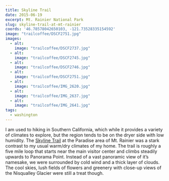 ```yaml
---
title: Skyline Trail
date: 2015-06-19
excerpt: Mt. Rainier National Park
slug: skyline-trail-at-mt-rainier
coords: '46.78578042650103, -121.73528335154592'
image: "trailcoffee/DSCF2751.jpg"
images:
  - alt: 
    image: "trailcoffee/DSCF2737.jpg"
  - alt: 
    image: "trailcoffee/DSCF2745.jpg"
  - alt: 
    image: "trailcoffee/DSCF2746.jpg"
  - alt: 
    image: "trailcoffee/DSCF2751.jpg"
  - alt: 
    image: "trailcoffee/IMG_2620.jpg"
  - alt: 
    image: "trailcoffee/IMG_2637.jpg"
  - alt: 
    image: "trailcoffee/IMG_2641.jpg"
tags:
  - washington
---
```

I am used to hiking in Southern California, which while it provides a variety of climates to explore, but the region tends to be on the dryer side with low humidity. The <a href="http://www.nps.gov/mora/planyourvisit/skyline-trail.htm">Skyline Trail</a> at the Paradise area of Mt. Rainier was a stark contrast to my usual warm/dry climates of my home. The trail is roughly a five mile loop that starts near the main visitor center and climbs steadily upwards to Panorama Point. Instead of a vast panoramic view of it’s namesake, we were surrounded by cold wind and a thick layer of clouds. The cool skies, lush fields of flowers and greenery with close-up views of the Nisqualley Glacier were still a treat though.


